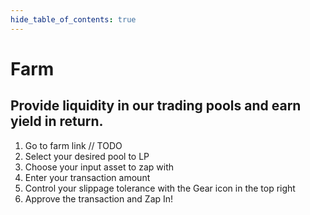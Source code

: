```yaml
---
hide_table_of_contents: true
---
```


# Farm

## Provide liquidity in our trading pools and earn yield in return.
1. Go to farm link // TODO
2. Select your desired pool to LP 
3. Choose your input asset to zap with
4. Enter your transaction amount 
5. Control your slippage tolerance with the Gear icon in the top right
6. Approve the transaction and Zap In! 

